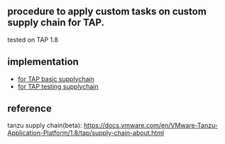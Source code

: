 ## procedure to apply custom tasks on custom supply chain for TAP.
tested on TAP 1.8

## implementation
- [for TAP basic supplychain](./tap-basic-supplychain/README.md)
- [for TAP testing supplychain](./tap-testing-supplychain/README.md)

## reference
tanzu supply chain(beta): https://docs.vmware.com/en/VMware-Tanzu-Application-Platform/1.8/tap/supply-chain-about.html

